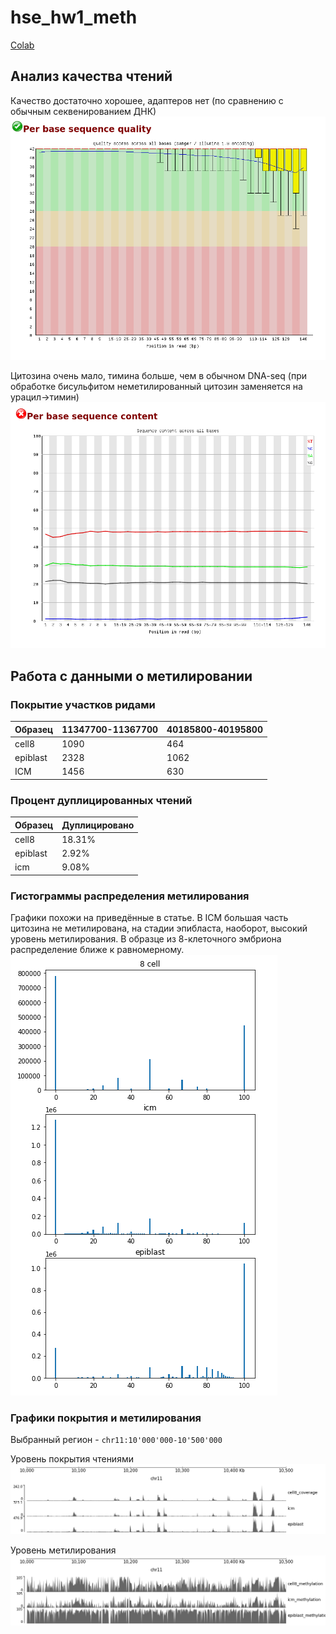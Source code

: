 # hse_hw1_meth

[Colab](https://colab.research.google.com/drive/1EZ97QcglRcoQ95gCRBXH4FJ1pOhirZjl)

## Анализ качества чтений

Качество достаточно хорошее, адаптеров нет (по сравнению с обычным секвенированием ДНК)
![](img/fqc_1.png)

Цитозина очень мало, тимина больше, чем в обычном DNA-seq (при обработке бисульфитом неметилированный цитозин заменяется на урацил->тимин)
![](img/fqc_2.png)

## Работа с данными о метилировании

### Покрытие участков ридами

| Образец  | 11347700-11367700 | 40185800-40195800 |
|----------|-------------------|-------------------|
| cell8    | 1090              | 464               |
| epiblast | 2328              | 1062              |
| ICM      | 1456              | 630               |

### Процент дуплицированных чтений

| Образец  | Дуплицировано |
|----------|---------------|
| cell8    |   18.31%      |
| epiblast |   2.92%       |
| icm      |   9.08%       |

### Гистограммы распределения метилирования

Графики похожи на приведённые в статье. В ICM большая часть цитозина не метилирована, на стадии эпибласта, наоборот, высокий уровень метилирования. В образце из 8-клеточного эмбриона распределение ближе к равномерному.
![](img/hists.png)

### Графики покрытия и метилирования

Выбранный регион - `chr11:10'000'000-10'500'000`

Уровень покрытия чтениями
![](img/coverage.png)

Уровень метилирования
![](img/methylation.png)
